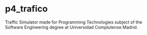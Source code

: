 # p4_trafico

Traffic Simulator made for Programming Technologies subject of the Software Engineering degree at Universidad Complutense Madrid.
